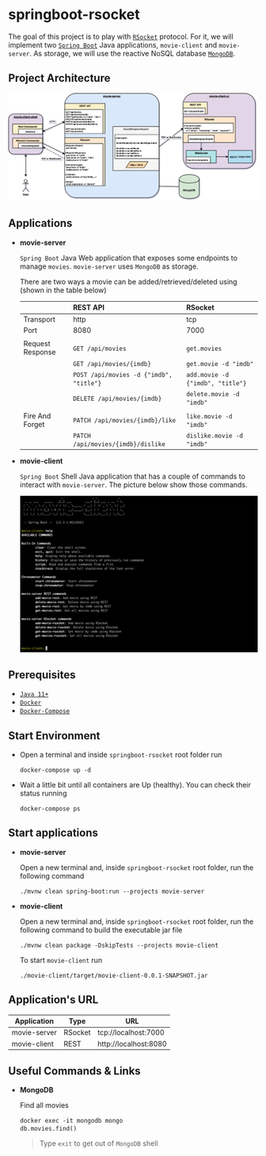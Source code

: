 # springboot-rsocket

The goal of this project is to play with [`RSocket`](https://rsocket.io/) protocol. For it, we will implement two [`Spring Boot`](https://docs.spring.io/spring-boot/docs/current/reference/htmlsingle/) Java applications, `movie-client` and `movie-server`. As storage, we will use the reactive NoSQL database [`MongoDB`](https://www.mongodb.com/).

## Project Architecture

![project-diagram](images/project-diagram.png)

## Applications

- **movie-server**

  `Spring Boot` Java Web application that exposes some endpoints to manage `movies`. `movie-server` uses `MongoDB` as storage.
  
  There are two ways a movie can be added/retrieved/deleted using (shown in the table below)
  
  |                  | REST API                                | RSocket                          |
  | ---------------- | --------------------------------------- | -------------------------------- |
  | Transport        | http                                    | tcp                              |
  | Port             | 8080                                    | 7000                             |
  |                  |                                         |                                  |
  | Request Response | `GET /api/movies`                       | `get.movies`                     |
  |                  | `GET /api/movies/{imdb}`                | `get.movie -d "imdb"`            |
  |                  | `POST /api/movies -d {"imdb", "title"}` | `add.movie -d {"imdb", "title"}` |
  |                  | `DELETE /api/movies/{imdb}`             | `delete.movie -d "imdb"`         |
  |                  |                                         |                                  |
  | Fire And Forget  | `PATCH /api/movies/{imdb}/like`         | `like.movie -d "imdb"`           |
  |                  | `PATCH /api/movies/{imdb}/dislike`      | `dislike.movie -d "imdb"`        |

- **movie-client**

  `Spring Boot` Shell Java application that has a couple of commands to interact with `movie-server`. The picture below show those commands.

  ![movie-client](images/movie-client.png)

## Prerequisites

- [`Java 11+`](https://www.oracle.com/java/technologies/javase-jdk11-downloads.html)
- [`Docker`](https://www.docker.com/)
- [`Docker-Compose`](https://docs.docker.com/compose/install/)

## Start Environment

- Open a terminal and inside `springboot-rsocket` root folder run
  ```
  docker-compose up -d
  ```

- Wait a little bit until all containers are Up (healthy). You can check their status running
  ```
  docker-compose ps
  ```

## Start applications

- **movie-server**

  Open a new terminal and, inside `springboot-rsocket` root folder, run the following command
  ```
  ./mvnw clean spring-boot:run --projects movie-server
  ```
  
- **movie-client**

  Open a new terminal and, inside `springboot-rsocket` root folder, run the following command to build the executable jar file
  ```
  ./mvnw clean package -DskipTests --projects movie-client
  ```

  To start `movie-client` run
  ```
  ./movie-client/target/movie-client-0.0.1-SNAPSHOT.jar
  ```
  
## Application's URL

| Application  | Type    | URL                   |
| ------------ | ------- | --------------------- |
| movie-server | RSocket | tcp://localhost:7000  |
| movie-client | REST    | http://localhost:8080 |

## Useful Commands & Links

- **MongoDB**

  Find all movies
  ```
  docker exec -it mongodb mongo
  db.movies.find()
  ```
  > Type `exit` to get out of `MongoDB` shell
